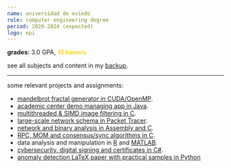 ```yaml
---
name: universidad de oviedo
role: computer engineering degree
period: 2020-2024 (expected)
logo: epi
---
```


**grades:** 3.0 GPA, <b style="color: gold;"><i>13 honors</i></b>

see all subjects and content in my [backup](https://mier.info/backup).

---

some relevant projects and assignments:
- [mandelbrot fractal generator in CUDA/OpenMP](https://github.com/miermontoto/mandelbrot).
- [academic center demo managing app in Java](https://github.com/miermontoto/SI2022-PL41).
- [multithreaded & SIMD image filtering in C](https://github.com/miermontoto/TeamworkImages).
- [large-scale network schema in Packet Tracer](https://github.com/miermontoto/IngRedes/tree/main/PL/escenario).
- [network and binary analysis in Assembly and C](https://github.com/miermontoto/HackingForce).
- [RPC, MOM and consensus/sync algorithms in C](https://github.com/miermontoto/Distribuidos/tree/main/PL/entregas/entrega1).
- data analysis and manipulation in [R](https://github.com/miermontoto/Estadistica/tree/main/PL) and [MATLAB](https://github.com/miermontoto/Computacion/tree/main/PL).
- [cybersecurity, digital signing and certificates in C#](https://github.com/miermontoto/Seguridad/tree/master/PL).
- [anomaly detection LaTeX paper with practical samples in Python](https://github.com/miermontoto/neg-teo-ii)
